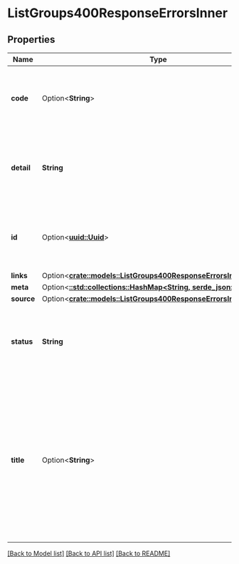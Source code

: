 # ListGroups400ResponseErrorsInner

## Properties

Name | Type | Description | Notes
------------ | ------------- | ------------- | -------------
**code** | Option<**String**> | An application-specific error code, expressed as a string value. | [optional]
**detail** | **String** | A human-readable explanation specific to this occurrence of the problem. | 
**id** | Option<[**uuid::Uuid**](uuid::Uuid.md)> | A unique identifier for this particular occurrence of the problem. | [optional]
**links** | Option<[**crate::models::ListGroups400ResponseErrorsInnerLinks**](listGroups_400_response_errors_inner_links.md)> |  | [optional]
**meta** | Option<[**::std::collections::HashMap<String, serde_json::Value>**](serde_json::Value.md)> |  | [optional]
**source** | Option<[**crate::models::ListGroups400ResponseErrorsInnerSource**](listGroups_400_response_errors_inner_source.md)> |  | [optional]
**status** | **String** | The HTTP status code applicable to this problem, expressed as a string value. | 
**title** | Option<**String**> | A short, human-readable summary of the problem that SHOULD NOT change from occurrence to occurrence of the problem, except for purposes of localization. | [optional]

[[Back to Model list]](../README.md#documentation-for-models) [[Back to API list]](../README.md#documentation-for-api-endpoints) [[Back to README]](../README.md)


